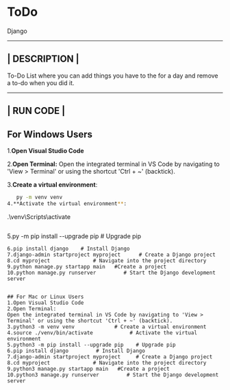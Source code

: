 # ToDo
Django


--------------------------------------------------------------------------------------------------------------------------------------------------------
|                                                            DESCRIPTION                                                                                |
--------------------------------------------------------------------------------------------------------------------------------------------------------

To-Do List where you can add things you have to the for a day and remove a to-do when you did it.




-----------------------------------------------------------
|                                                            RUN CODE                                                                                |
------------------------------------------------------------------------------------------------------------------------------------------------------


## For Windows Users

1.**Open Visual Studio Code**

2.**Open Terminal:**
Open the integrated terminal in VS Code by navigating to 'View > Terminal' or using the shortcut 'Ctrl + ~' (backtick).

3.**Create a virtual environment**:
```sh
   py -m venv venv
4.**Activate the virtual environment**:
```
.\venv\Scripts\activate
```
```
5.py -m pip install --upgrade pip    # Upgrade pip
```
6.pip install django    # Install Django
7.django-admin startproject myproject      # Create a Django project
8.cd myproject              # Navigate into the project directory
9.python manage.py startapp main   #Create a project
10.python manage.py runserver         # Start the Django development server


## For Mac or Linux Users
1.Open Visual Studio Code
2.Open Terminal:
Open the integrated terminal in VS Code by navigating to 'View > Terminal' or using the shortcut 'Ctrl + ~' (backtick).
3.python3 -m venv venv             # Create a virtual environment
4.source ./venv/bin/activate            # Activate the virtual environment
5.python3 -m pip install --upgrade pip    # Upgrade pip
6.pip install django         # Install Django
7.django-admin startproject myproject     # Create a Django project
8.cd myproject              # Navigate into the project directory
9.python3 manage.py startapp main   #Create a project
10.python3 manage.py runserver         # Start the Django development server
 



